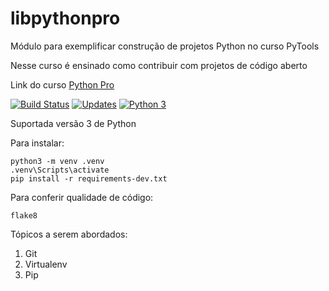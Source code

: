 # libpythonpro
Módulo para exemplificar construção de projetos Python no curso PyTools

Nesse curso é ensinado como contribuir com projetos de código aberto

Link do curso [Python Pro](https://pythonpro.com.br/)

[![Build Status](https://app.travis-ci.com/danielrribeiro/libpythonpro.svg?branch=main)](https://app.travis-ci.com/danielrribeiro/libpythonpro)
[![Updates](https://pyup.io/repos/github/danielrribeiro/libpythonpro/shield.svg)](https://pyup.io/repos/github/danielrribeiro/libpythonpro/)
[![Python 3](https://pyup.io/repos/github/danielrribeiro/libpythonpro/python-3-shield.svg)](https://pyup.io/repos/github/danielrribeiro/libpythonpro/)

Suportada versão 3 de Python

Para instalar:

```console
python3 -m venv .venv
.venv\Scripts\activate
pip install -r requirements-dev.txt
```

Para conferir qualidade de código:
```console
flake8
```

Tópicos a serem abordados:
 1. Git
 2. Virtualenv
 3. Pip